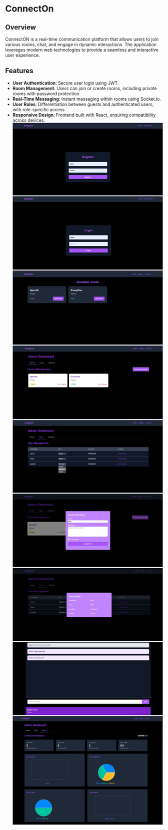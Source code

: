 # ConnectOn

## Overview

ConnectON is a real-time communication platform that allows users to join various rooms, chat, and engage in dynamic interactions. The application leverages modern web technologies to provide a seamless and interactive user experience.

## Features

- **User Authentication**: Secure user login using JWT.
- **Room Management**: Users can join or create rooms, including private rooms with password protection.
- **Real-Time Messaging**: Instant messaging within rooms using Socket.io.
- **User Roles**: Differentiation between guests and authenticated users, with role-specific access.
- **Responsive Design**: Frontend built with React, ensuring compatibility across devices.
![Register Screen](./ss/reg.jpg)
![Login Screen](./ss/login.jpg)
![Main Screen](./ss/mainS.jpg)
![Admin Main Screen](./ss/Rooms.jpg)
![UserManagement Screen](./ss/userm.jpg)
![Creating Room Screen](./ss/RoomCrt.jpg)
![Details Screen](./ss/userdata.jpg)
![Chatting Screen](./ss/talk.jpg)
![Statistics Screen](./ss/stats.jpg)
